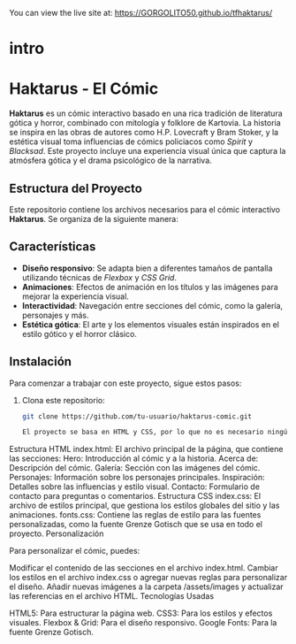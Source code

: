 You can view the live site at: https://GORGOLITO50.github.io/tfhaktarus/
# intro 
# Haktarus - El Cómic

**Haktarus** es un cómic interactivo basado en una rica tradición de literatura gótica y horror, combinado con mitología y folklore de Kartovia. La historia se inspira en las obras de autores como H.P. Lovecraft y Bram Stoker, y la estética visual toma influencias de cómics policiacos como *Spirit* y *Blacksad*. Este proyecto incluye una experiencia visual única que captura la atmósfera gótica y el drama psicológico de la narrativa.

## Estructura del Proyecto

Este repositorio contiene los archivos necesarios para el cómic interactivo **Haktarus**. Se organiza de la siguiente manera:

## Características

- **Diseño responsivo**: Se adapta bien a diferentes tamaños de pantalla utilizando técnicas de *Flexbox* y *CSS Grid*.
- **Animaciones**: Efectos de animación en los títulos y las imágenes para mejorar la experiencia visual.
- **Interactividad**: Navegación entre secciones del cómic, como la galería, personajes y más.
- **Estética gótica**: El arte y los elementos visuales están inspirados en el estilo gótico y el horror clásico.

## Instalación

Para comenzar a trabajar con este proyecto, sigue estos pasos:

1. Clona este repositorio:

   ```bash
   git clone https://github.com/tu-usuario/haktarus-comic.git

   El proyecto se basa en HTML y CSS, por lo que no es necesario ningún software adicional para ejecutarlo. Sin embargo, si deseas realizar modificaciones o agregar más contenido, puedes hacerlo directamente editando los archivos HTML y CSS.

Estructura HTML
index.html: El archivo principal de la página, que contiene las secciones:
Hero: Introducción al cómic y a la historia.
Acerca de: Descripción del cómic.
Galería: Sección con las imágenes del cómic.
Personajes: Información sobre los personajes principales.
Inspiración: Detalles sobre las influencias y estilo visual.
Contacto: Formulario de contacto para preguntas o comentarios.
Estructura CSS
index.css: El archivo de estilos principal, que gestiona los estilos globales del sitio y las animaciones.
fonts.css: Contiene las reglas de estilo para las fuentes personalizadas, como la fuente Grenze Gotisch que se usa en todo el proyecto.
Personalización

Para personalizar el cómic, puedes:

Modificar el contenido de las secciones en el archivo index.html.
Cambiar los estilos en el archivo index.css o agregar nuevas reglas para personalizar el diseño.
Añadir nuevas imágenes a la carpeta /assets/images y actualizar las referencias en el archivo HTML.
Tecnologías Usadas

HTML5: Para estructurar la página web.
CSS3: Para los estilos y efectos visuales.
Flexbox & Grid: Para el diseño responsivo.
Google Fonts: Para la fuente Grenze Gotisch.



